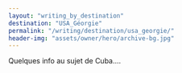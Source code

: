 ```yaml
---
layout: "writing_by_destination"
destination: "USA_Géorgie"
permalink: "/writing/destination/usa_georgie/"
header-img: "assets/owner/hero/archive-bg.jpg"
---
```


Quelques info au sujet de Cuba....